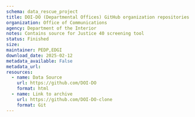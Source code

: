 ```yaml
---
schema: data_rescue_project 
title: DOI-DO (Departmental Offices) GitHub organization repositories
organization: Office of Communications
agency: Department of the Interior
notes: Contains source for Justice 40 screening tool
status: Finished
size: 
maintainer: PEDP,EDGI
download_date: 2025-02-12
metadata_available: False
metadata_url: 
resources:
  - name: Data Source
    url: https://github.com/DOI-DO
    format: html
  - name: Link to archive
    url: https://github.com/DOI-DO-clone
    format: Git
---
```

